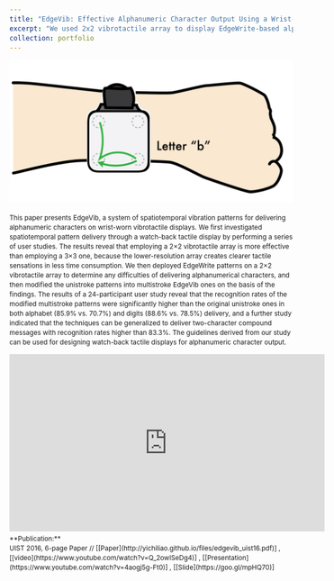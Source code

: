 ```yaml
---
title: "EdgeVib: Effective Alphanumeric Character Output Using a Wrist-Worn Tactile Display"
excerpt: "We used 2x2 vibrotactile array to display EdgeWrite-based alphanumeric patterns on the wrist-worn tactile display to deliver rich and easy-to-learn information.<br/><img src='/images/edgevib_hand2.png'>"
collection: portfolio
---
```


<img src='/images/edgevib_hand2.png'>

<small>This paper presents EdgeVib, a system of spatiotemporal vibration patterns for delivering alphanumeric characters on wrist-worn vibrotactile displays. We first investigated spatiotemporal pattern delivery through a watch-back tactile display by performing a series of user studies. The results reveal that employing a 2×2 vibrotactile array is more effective than employing a 3×3 one, because the lower-resolution array creates clearer tactile sensations in less time consumption. We then deployed EdgeWrite patterns on a 2×2 vibrotactile array to determine any difficulties of delivering alphanumerical characters, and then modified the unistroke patterns into multistroke EdgeVib ones on the basis of the findings. The results of a 24-participant user study reveal that the recognition rates of the modified multistroke patterns were significantly higher than the original unistroke ones in both alphabet (85.9% vs. 70.7%) and digits (88.6% vs. 78.5%) delivery, and a further study indicated that the techniques can be generalized to deliver two-character compound messages with recognition rates higher than 83.3%. The guidelines derived from our study can be used for designing watch-back tactile displays for alphanumeric character output.</small>

<iframe width="560" height="315" src="https://www.youtube.com/embed/Q_2owlSeDg4" frameborder="0" allowfullscreen></iframe>

<small>
**Publication:** <br> 
UIST 2016, 6-page Paper // [[Paper](http://yichiliao.github.io/files/edgevib_uist16.pdf)] , [[video](https://www.youtube.com/watch?v=Q_2owlSeDg4)] , [[Presentation](https://www.youtube.com/watch?v=4aogj5g-Ft0)] , [[Slide](https://goo.gl/mpHQ70)]</small>
